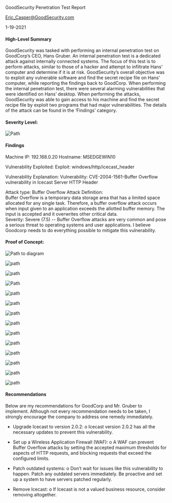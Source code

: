 
GoodSecurity Penetration Test Report 

Eric_Casper@GoodSecurity.com

1-19-2021




















#### High-Level Summary

GoodSecurity was tasked with performing an internal penetration test on GoodCorp’s CEO, Hans Gruber. An internal penetration test is a dedicated attack against internally connected systems. The focus of this test is to perform attacks, similar to those of a hacker and attempt to infiltrate Hans’ computer and determine if it is at risk. GoodSecurity’s overall objective was to exploit any vulnerable software and find the secret recipe file on Hans’ computer, while reporting the findings back to GoodCorp.
When performing the internal penetration test, there were several alarming vulnerabilities that were
identified on Hans’ desktop. When performing the attacks, GoodSecurity was able to gain access to his machine and find the secret recipe file by exploit two programs that had major vulnerabilities. The details of the attack can be found in the ‘Findings’ category.


#### Severity Level:
![Path](Diagrams/Table.png)


#### Findings

Machine IP: 192.168.0.20
Hostname: MSEDGEWIN10

Vulnerability Exploited:
Exploit: windows/http/icecast_header

Vulnerability Explanation:
Vulnerability: CVE-2004-1561-Buffer Overflow vulnerability in Icecast Server HTTP Header

Attack type: Buffer Overflow
Attack Definition:  
Buffer Overflow is a temporary data storage area that has a limited space allocated for any single task.  Therefore, a buffer overflow attack occurs when input given to an application exceeds the allotted buffer memory.  The input is accepted and it overwrites other critical data.  
Severity:
Severe (7.5) -- Buffer Overflow attacks are very common and pose a serious threat to operating systems and user applications.  I believe Goodcorp needs to do everything possible to mitigate this vulnerability.

#### Proof of Concept:

![Path to diagram](Diagrams/Screenshot.png)

![path](Diagrams/Step2.jpg)

![path](Diagrams/Step3.jpg)

![Path](Diagrams/Step4.jpg)

![path](Diagrams/Step4b.jpg)

![path](Diagrams/Step5.jpg)

![path](Diagrams/Step6b.jpg)

![path](Diagrams/Step7.jpg)

![path](Diagrams/Step7b.jpg)

![path](Diagrams/Step7c.jpg)

![path](Diagrams/Step8.jpg)

![path](Diagrams/StepBonusA.jpg)

![path](Diagrams/StepBonusC.jpg)

![path](Diagrams/StepBonusC2.jpg)


#### Recommendations

Below are my recommendations for GoodCorp and Mr. Gruber to implement.  Although not every recommendation needs to be taken, I strongly encourage the company to address one remedy immediately.  
-	Upgrade Icecast to version 2.0.2: 
o	Icecast version 2.0.2 has all the necessary updates to prevent this vulnerability.

-	Set up a Wireless Application Firewall (WAF):
o	A WAF can prevent Buffer Overflow attacks by setting the accepted maximum thresholds for aspects of HTTP requests, and blocking requests that exceed the configured limits.
-	Patch outdated systems:
o	Don’t wait for issues like this vulnerability to happen.  Patch any outdated servers immediately. Be proactive and set up a system to have servers patched regularly.
-	Remove Icecast:
o	If Icecast is not a valued business resource, consider removing altogether. 





